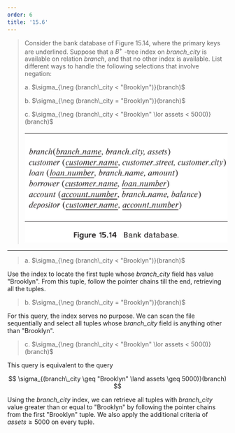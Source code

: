 ```yaml
---
order: 6
title: '15.6'
---
```

> Consider the bank database of Figure 15.14, where the primary keys are 
> underlined. Suppose that a $B^+$ -tree index on <i>branch_city</i> is 
> available on relation _branch_, and that no other index is available. List 
> different ways to handle the following selections that involve negation: 
> 
> a. $\sigma_{\neg (branch\_city < "Brooklyn")}(branch)$
> 
> b. $\sigma_{\neg (branch\_city = "Brooklyn")}(branch)$
> 
> c. $\sigma_{\neg (branch\_city < "Brooklyn" \lor assets < 5000)}(branch)$
> 
> <img src="figure15.14.png">

--------------------------------

> a. $\sigma_{\neg (branch\_city < "Brooklyn")}(branch)$

Use the index to locate the first tuple whose <i>branch_city</i> field has value 
"Brooklyn". From this tuple, follow the pointer chains till the end, retrieving all 
the tuples. 

> b. $\sigma_{\neg (branch\_city = "Brooklyn")}(branch)$

For this query, the index serves no purpose. We can scan the file sequentially and select 
all tuples whose <i>branch_city</i> field is anything other than "Brooklyn". 

> c. $\sigma_{\neg (branch\_city < "Brooklyn" \lor assets < 5000)}(branch)$

This query is equivalent to the query

$$
\sigma_{(branch\_city  \geq "Brooklyn" \land assets \geq 5000)}(branch)
$$

Using the <i>branch_city</i> index, we can retrieve all tuples with <i>branch_city</i>
value greater than or equal to "Brooklyn" by following the pointer chains from the first 
"Brooklyn" tuple. We also apply the additional criteria of $assets \geq 5000$ on every tuple. 